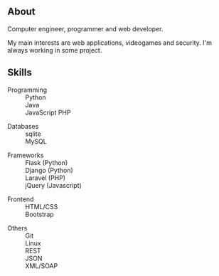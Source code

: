 ## About

Computer engineer, programmer and web developer.

My main interests are web applications, videogames and security. I'm always working in some project.

## Skills

<dl>
  <dt>Programming</dt>
  <dd>
      Python<br>
      Java<br>
      JavaScript
      PHP<br>
  </dd>
</dl>
<dl>
  <dt>Databases</dt>
  <dd>
    sqlite <br>
    MySQL
  </dd>
</dl>
<dl>
  <dt>Frameworks</dt>
  <dd>
     Flask (Python)<br>
     Django (Python)<br>
     Laravel (PHP)<br>
     jQuery (Javascript)
  </dd>
</dl>
<dl>
  <dt>Frontend</dt>
  <dd>
    HTML/CSS<br>
    Bootstrap
   </dd>
</dl>
<dl>
  <dt>Others</dt>
  <dd>
    Git<br>
    Linux<br>
    REST<br>
    JSON<br>
    XML/SOAP
   </dd>
</dl>
